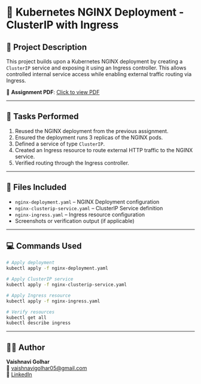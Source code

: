 # 📘 Kubernetes NGINX Deployment - ClusterIP with Ingress

## 📝 Project Description

This project builds upon a Kubernetes NGINX deployment by creating a `ClusterIP` service and exposing it using an Ingress controller. This allows controlled internal service access while enabling external traffic routing via Ingress.

📄 **Assignment PDF**: [Click to view PDF](https://github.com/Vaishnavi-Golhar/DevOps-Projects/blob/main/k8s-nginx-clusterip-ingress-service/k8s-nginx-clusterip-ingress-service.pdf)

---

## 🧪 Tasks Performed

1. Reused the NGINX deployment from the previous assignment.
2. Ensured the deployment runs 3 replicas of the NGINX pods.
3. Defined a service of type `ClusterIP`.
4. Created an Ingress resource to route external HTTP traffic to the NGINX service.
5. Verified routing through the Ingress controller.

---

## 📂 Files Included

- `nginx-deployment.yaml` – NGINX Deployment configuration
- `nginx-clusterip-service.yaml` – ClusterIP Service definition
- `nginx-ingress.yaml` – Ingress resource configuration
- Screenshots or verification output (if applicable)

---

## 💻 Commands Used

```bash
# Apply deployment
kubectl apply -f nginx-deployment.yaml

# Apply ClusterIP service
kubectl apply -f nginx-clusterip-service.yaml

# Apply Ingress resource
kubectl apply -f nginx-ingress.yaml

# Verify resources
kubectl get all
kubectl describe ingress
```

---

## 👩‍💼 Author

**Vaishnavi Golhar**  
📧 vaishnavigolhar05@gmail.com  
🔗 [LinkedIn](https://www.linkedin.com/in/vaishnavigolhar/)


